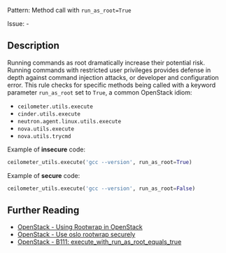 Pattern: Method call with `run_as_root=True`

Issue: -

## Description

Running commands as root dramatically increase their potential risk. Running
commands with restricted user privileges provides defense in depth against
command injection attacks, or developer and configuration error. This rule checks for specific methods being called with a keyword parameter `run_as_root` set to `True`, a common OpenStack idiom:

- `ceilometer.utils.execute`
- `cinder.utils.execute`
- `neutron.agent.linux.utils.execute`
- `nova.utils.execute`
- `nova.utils.trycmd`


Example of **insecure** code:

```python
ceilometer_utils.execute('gcc --version', run_as_root=True)
```

Example of **secure** code:

```python
ceilometer_utils.execute('gcc --version', run_as_root=False)
```

## Further Reading

* [OpenStack - Using Rootwrap in OpenStack](https://security.openstack.org/guidelines/dg_rootwrap-recommendations-and-plans.html)
* [OpenStack - Use oslo rootwrap securely](https://security.openstack.org/guidelines/dg_use-oslo-rootwrap-securely.html)
* [OpenStack - B111: execute_with_run_as_root_equals_true](https://docs.openstack.org/bandit/latest/plugins/execute_with_run_as_root_equals_true.html)
